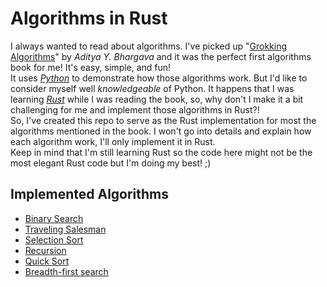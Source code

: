 # Algorithms in Rust
I always wanted to read about algorithms. I've picked up "[Grokking Algorithms](https://www.manning.com/books/grokking-algorithms)" by *Aditya Y. Bhargava* and it was the perfect first algorithms book for me! It's easy, simple, and fun!  
It uses *[Python](https://www.python.org/)* to demonstrate how those algorithms work. But I'd like to consider myself well *knowledgeable* of Python. It happens that I was learning *[Rust](https://www.rust-lang.org/)* while I was reading the book, so, why don't I make it a bit challenging for me and implement those algorithms in Rust?!  
So, I've created this repo to serve as the Rust implementation for most the algorithms mentioned in the book. I won't go into details and explain how each algorithm work, I'll only implement it in Rust.  
Keep in mind that I'm still learning Rust so the code here might not be the most elegant Rust code but I'm doing my best! ;)

## Implemented Algorithms
- [Binary Search](/binary_search/)
- [Traveling Salesman](/travelling-salesman/)
- [Selection Sort](/selection-sort/)
- [Recursion](/recursive-factorial/)
- [Quick Sort](/quick-sort/)
- [Breadth-first search](/breadth-first-search/)